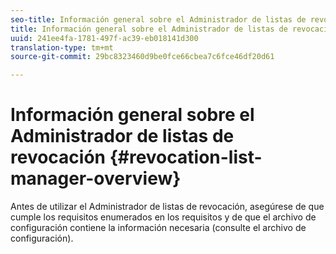 ```yaml
---
seo-title: Información general sobre el Administrador de listas de revocación
title: Información general sobre el Administrador de listas de revocación
uuid: 241ee4fa-1781-497f-ac39-eb018141d300
translation-type: tm+mt
source-git-commit: 29bc8323460d9be0fce66cbea7c6fce46df20d61

---
```



# Información general sobre el Administrador de listas de revocación {#revocation-list-manager-overview}

Antes de utilizar el Administrador de listas de revocación, asegúrese de que cumple los requisitos enumerados en los requisitos y de que el archivo de configuración contiene la información necesaria (consulte el archivo [](../policy-revocation-list-manager/revocation-config-file-props.md)de configuración).
